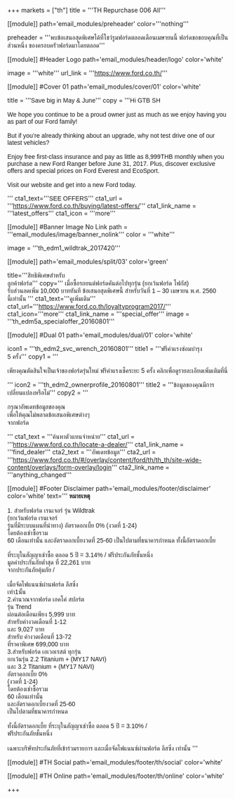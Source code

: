 +++
markets = ["th"]
title = '''TH Repurchase 006 All'''

[[module]]
path='email_modules/preheader'
color='''nothing'''

preheader = '''พบข้อเสนอสุดพิเศษได้ที่โชว์รูมฟอร์ดตลอดเดือนเมษายนนี้ ฟอร์ดขอขอบคุณที่เป็นส่วนหนึ่ง ของครอบครัวฟอร์ดมาโดยตลอด'''

[[module]] #Header Logo
path='email_modules/header/logo'
color='white'

  image = '''white'''
  url_link = '''https://www.ford.co.th/'''

[[module]] #Cover 01
path='email_modules/cover/01'
color='white'

  title = '''<span style="font-family:Tahoma, Verdana, Sans-serif;">Save big in May & June</span>'''
  copy = '''<span style="font-family:Tahoma, Verdana, Sans-serif;">Hi GTB SH<br /><br />
We hope you continue to be a proud <Nameplate> owner just as much as we enjoy having you as part of our Ford family!<br /><br />But if you’re already thinking about an upgrade, why not test drive one of our latest vehicles?<br /><br />Enjoy free first-class insurance and pay as little as 8,999THB monthly when you purchase a new Ford Ranger before June 31, 2017. Plus, discover exclusive offers and special prices on Ford Everest and EcoSport.<br /><br />Visit our website and get into a new Ford today.

</span>'''
  cta1_text='''<span style="font-family:Tahoma, Verdana, Sans-serif">SEE OFFERS</span>'''
  cta1_url = '''https://www.ford.co.th/buying/latest-offers/'''
  cta1_link_name = '''latest_offers'''
  cta1_icon = '''more'''

[[module]] #Banner Image No Link
path = '''email_modules/image/banner_nolink'''
color = '''white'''

  image = '''th_edm1_wildtrak_2017420'''

[[module]]
path='email_modules/split/03'
color='green'

title='''<span style="font-family:Tahoma, Verdana, Sans-serif">สิทธิพิเศษสำหรับ<br />ลูกค้าฟอร์ด</span>'''
copy='''<span style="font-family:Tahoma, Verdana, Sans-serif;">
  <span style="white-space:nowrap;">เมื่อซื้อรถยนต์ฟอร์ดคันต่อไปทุกรุ่น</span> 
  <span style="white-space:nowrap;">(ยกเว้นฟอร์ด โฟกัส)</span> 
  <span style="white-space:nowrap;">รับส่วนลดเพิ่ม 10,000 บาททันที</span> 
  <span style="white-space:nowrap;">ข้อเสนอสุดพิเศษนี้</span> 
  <span style="white-space:nowrap;">สำหรับวันที่ 1 – 30 เมษายน พ.ศ. 2560</span> 
  <span style="white-space:nowrap;">นี้เท่านั้น</span> 
</span>'''
cta1_text='''<span style="font-family:Tahoma, Verdana, Sans-serif">ดูเพิ่มเติม</span>'''
cta1_url='''https://www.ford.co.th/loyaltyprogram2017/'''
cta1_icon='''more'''
cta1_link_name = '''special_offer'''
image = '''th_edm5a_specialoffer_20160801'''

[[module]] #Dual 01
path='email_modules/dual/01'
color='white'

  icon1 = '''th_edm2_svc_wrench_20160801'''
  title1 = '''<span style="font-family:Tahoma, Verdana, Sans-serif">ฟรีค่าแรงซ่อมบำรุง<br />5 ครั้ง</span>'''
  copy1 = '''<span style="font-family:Tahoma, Verdana, Sans-serif">
  
<span style=" white-space:nowrap;">เพียงคุณตัดสินใจเป็นเจ้าของฟอร์ดรุ่นใหม่</span> 
<span style=" white-space:nowrap;">ฟรีค่าแรงเช็คระยะ 5 ครั้ง</span> 
<span style=" white-space:nowrap;">คลิกเพื่อดูรายละเอียดเพิ่มเติมที่นี่</span>

</span>'''
  icon2 = '''th_edm2_ownerprofile_20160801'''
  title2 = '''<span style="font-family:Tahoma, Verdana, Sans-serif">ข้อมูลของคุณมีการ<br />เปลี่ยนแปลงหรือไม่</span>'''
  copy2 = '''<span style="font-family:Tahoma, Verdana, Sans-serif">
  
กรุณาอัพเดทข้อมูลของคุณ <br />
<span style=" white-space:nowrap;">เพื่อให้คุณ</span><span style=" white-space:nowrap;">ไม่พลาด</span><span style=" white-space:nowrap;">ข้อเสนอ</span><span style=" white-space:nowrap;">พิเศษ</span>ต่างๆ <br />
<span style=" white-space:nowrap;">จากฟอร์ด</span>
  
</span>'''
  cta1_text = '''<span style="font-family:Tahoma, Verdana, Sans-serif">ค้นหาตัวแทนจำหน่าย</span>'''
  cta1_url = '''https://www.ford.co.th/locate-a-dealer/'''
  cta1_link_name = '''find_dealer'''
  cta2_text = '''<span style="font-family:Tahoma, Verdana, Sans-serif">อัพเดทข้อมูล</span>'''
  cta2_url = '''https://www.ford.co.th/#/overlay/content/ford/th/th_th/site-wide-content/overlays/form-overlay/login'''
  cta2_link_name = '''anything_changed'''

[[module]] #Footer Disclaimer
path='email_modules/footer/disclaimer'
color='white'
text='''<span style="font-family:Tahoma, Verdana, Sans-serif">
<span style="font-weight:bold">หมายเหตุ</span><br /><br />
1.
<span style=" white-space:nowrap;">สำหรับฟอร์ด เรนเจอร์</span> 
<span style=" white-space:nowrap;">รุ่น Wildtrak</span>  
<span style=" white-space:nowrap;">(ยกเว้นฟอร์ด เรนเจอร์</span>  
<span style=" white-space:nowrap;">รุ่นที่มีระบบแผนที่นำทาง)</span> 
<span style=" white-space:nowrap;">อัตราดอกเบี้ย 0% (งวดที่ 1-24)</span><br /> 
<span style=" white-space:nowrap;">โดยต้องเช่าซื้อรวม</span>  
<span style=" white-space:nowrap;">60 เดือนเท่านั้น</span> 
<span style=" white-space:nowrap;">และอัตราดอกเบี้ยงวดที่ 25-60</span> 
<span style=" white-space:nowrap;">เป็นไปตามที่ธนาคารกำหนด</span> 
<span style=" white-space:nowrap;">ทั้งนี้อัตราดอกเบี้ย</span><br />  
<span style=" white-space:nowrap;">ที่ระบุในสัญญาเช่าซื้อ</span> 
<span style=" white-space:nowrap;">ตลอด 5 ปี = 3.14% /</span> 
<span style=" white-space:nowrap;">ฟรีประกันภัยชั้นหนึ่ง</span>  
<span style=" white-space:nowrap;">มูลค่าประกันภัยต่ำสุด</span>
<span style=" white-space:nowrap;">ที่ 22,261 บาท</span>  
<span style=" white-space:nowrap;">จากประกันภัยคุ้มภัย /</span><br />  
<span style=" white-space:nowrap;">เมื่อจัดไฟแนนซ์ผ่านฟอร์ด ลีสซิ่ง</span>  
<span style=" white-space:nowrap;">เท่า1นั้น</span> 
<br />
<span style=" white-space:nowrap;">2.คำนวณจากฟอร์ด เอคโค่ สปอร์ต</span>  
<span style=" white-space:nowrap;">รุ่น Trend</span>  
<span style=" white-space:nowrap;">ผ่อนต่อเดือนเพียง 5,999 บาท</span>  
<span style=" white-space:nowrap;">สำหรับค่างวดเดือนที่ 1-12</span>  
<span style=" white-space:nowrap;">และ 9,027 บาท</span>  
<span style=" white-space:nowrap;">สำหรับ ค่างวดเดือนที่ 13-72</span>   
<span style=" white-space:nowrap;">ที่ราคาพิเศษ 699,000 บาท </span> 
<br />
<span style=" white-space:nowrap;">3.สำหรับฟอร์ด เอเวอเรสต์</span> 
<span style=" white-space:nowrap;">ทุกรุ่น</span>  
<span style=" white-space:nowrap;">ยกเว้นรุ่น 2.2 Titanium + (MY17  NAVI)</span>  
<span style=" white-space:nowrap;">และ 3.2 Titanium + (MY17  NAVI)</span> <br /> 
<span style=" white-space:nowrap;">อัตราดอกเบี้ย 0%</span>  
<span style=" white-space:nowrap;">(งวดที่ 1-24)</span>  
<span style=" white-space:nowrap;">โดยต้องเช่าซื้อรวม</span>  
<span style=" white-space:nowrap;">60 เดือนเท่านั้น</span>  
<span style=" white-space:nowrap;">และอัตราดอกเบี้ยงวดที่ 25-60</span>  
<span style=" white-space:nowrap;">เป็นไปตามที่ธนาคารกำหนด</span><br />  
<span style=" white-space:nowrap;">ทั้งนี้อัตราดอกเบี้ย</span> 
<span style=" white-space:nowrap;">ที่ระบุในสัญญาเช่าซื้อ</span> 
<span style=" white-space:nowrap;">ตลอด 5 ปี = 3.10% /</span>  
<span style=" white-space:nowrap;">ฟรีประกันภัยชั้นหนึ่ง</span><br />  
<span style=" white-space:nowrap;">เฉพาะบริษัทประกันภัย</span>ที่<span style=" white-space:nowrap;">เข้าร่วมรายการ</span> 
<span style=" white-space:nowrap;">และเมื่อจัดไฟแนนซ์ผ่านฟอร์ด ลีสซิ่ง </span> 
<span style=" white-space:nowrap;">เท่านั้น</span> 
</span>'''

[[module]] #TH Social
path='email_modules/footer/th/social'
color='white'

[[module]] #TH Online
path='email_modules/footer/th/online'
color='white'

+++